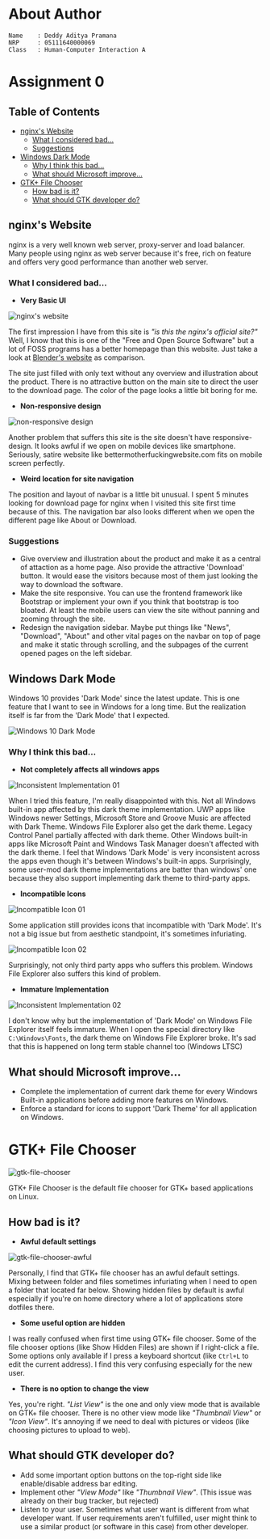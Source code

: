 # About Author
```
Name    : Deddy Aditya Pramana
NRP     : 05111640000069
Class   : Human-Computer Interaction A
```


# Assignment 0

## Table of Contents
* [nginx's Website](#nginxs-website)
    * [What I considered bad...](#what-i-considered-bad)
    * [Suggestions](#suggestions)
* [Windows Dark Mode](#windows-dark-mode)
    * [Why I think this bad...](#why-i-think-this-bad)
    * [What should Microsoft improve...](#what-should-microsoft-improve)
* [GTK+ File Chooser](#gtk-file-chooser)
    * [How bad is it?](#how-bad-is-it)
    * [What should GTK developer do?](#what-should-gtk-developer-do)

## nginx's Website

nginx is a very well known web server, proxy-server and load balancer. Many people using nginx as web server because it's free, rich on feature and offers very good performance than another web server.

### What I considered bad...

* **Very Basic UI**

![nginx's website](img/img01.png)

The first impression I have from this site is _"is this the nginx's official site?"_ Well, I know that this is one of the "Free and Open Source Software" but a lot of FOSS programs has a better homepage than this website. Just take a look at [Blender's website](https://www.blender.org/) as comparison. 

The site just filled with only text without any overview and illustration about the product. There is no attractive button on the main site to direct the user to the download page. The color of the page looks a little bit boring for me. 

* **Non-responsive design**

![non-responsive design](img/img02.gif)

Another problem that suffers this site is the site doesn't have responsive-design. It looks awful if we open on mobile devices like smartphone. Seriously, satire website like bettermotherfuckingwebsite.com fits on mobile screen perfectly.

* **Weird location for site navigation**

The position and layout of navbar is a little bit unusual. I spent 5 minutes looking for download page for nginx when I visited this site first time because of this. The navigation bar also looks different when we open the different page like About or Download.

### Suggestions

* Give overview and illustration about the product and make it as a central of attaction as a home page. Also provide the attractive 'Download' button. It would ease the visitors because most of them just looking the way to download the software.
* Make the site responsive. You can use the frontend framework like Bootstrap or implement your own if you think that bootstrap is too bloated. At least the mobile users can view the site without panning and zooming through the site.
* Redesign the navigation sidebar. Maybe put things like "News", "Download", "About" and other vital pages on the navbar on top of page and make it static through scrolling, and the subpages of the current opened pages on the left sidebar.

## Windows Dark Mode

Windows 10 provides 'Dark Mode' since the latest update. This is one feature that I want to see in Windows for a long time. But the realization itself is far from the 'Dark Mode' that I expected.

![Windows 10 Dark Mode](img/img03.png)

### Why I think this bad...

* **Not completely affects all windows apps**

![Inconsistent Implementation 01](img/img04.png)

When I tried this feature, I'm really disappointed with this. Not all Windows built-in app affected by this dark theme implementation. UWP apps like Windows newer Settings, Microsoft Store and Groove Music are affected with Dark Theme. Windows File Explorer also get the dark theme. Legacy Control Panel partially affected with dark theme. Other Windows built-in apps like Microsoft Paint and Windows Task Manager doesn't affected with the dark theme. I feel that Windows 'Dark Mode' is very inconsistent across the apps even though it's between Windows's built-in apps. Surprisingly, some user-mod dark theme implementations are batter than windows' one because they also support implementing dark theme to third-party apps.

* **Incompatible Icons**

![Incompatible Icon 01](img/img05.png)

Some application still provides icons that incompatible with 'Dark Mode'. It's not a big issue but from aesthetic standpoint, it's sometimes infuriating.

![Incompatible Icon 02](img/img06.png)

Surprisingly, not only third party apps who suffers this problem. Windows File Explorer also suffers this kind of problem.

* **Immature Implementation**

![Inconsistent Implementation 02](img/img07.gif)

I don't know why but the implementation of 'Dark Mode' on Windows File Explorer itself feels immature. When I open the special directory like `C:\Windows\Fonts`, the dark theme on Windows File Explorer broke. It's sad that this is happened on long term stable channel too (Windows LTSC)

## What should Microsoft improve...

* Complete the implementation of current dark theme for every Windows Built-in applications before adding more features on Windows. 
* Enforce a standard for icons to support 'Dark Theme' for all application on Windows.

# GTK+ File Chooser

![gtk-file-chooser](img/img08.png)

GTK+ File Chooser is the default file chooser for GTK+ based applications on Linux.

## How bad is it?

* **Awful default settings**

![gtk-file-chooser-awful](img/img09.png)

Personally, I find that GTK+ file chooser has an awful default settings. Mixing between folder and files sometimes infuriating when I need to open a folder that located far below. Showing hidden files by default is awful especially if you're on home directory where a lot of applications store dotfiles there.

* **Some useful option are hidden**

I was really confused when first time using GTK+ file chooser. Some of the file chooser options (like Show Hidden Files) are shown if I right-click a file. Some options only available if I press a keyboard shortcut (like `Ctrl+L` to edit the current address). I find this very confusing especially for the new user.

* **There is no option to change the view**

Yes, you're right. _"List View"_ is the one and only view mode that is available on GTK+ file chooser. There is no other view mode like _"Thumbnail View"_ or _"Icon View"_. It's annoying if we need to deal with pictures or videos (like choosing pictures to upload to web).

## What should GTK developer do?

* Add some important option buttons on the top-right side like enable/disable address bar editing.
* Implement other _"View Mode"_ like _"Thumbnail View"_. (This issue was already on their bug tracker, but rejected)
* Listen to your user. Sometimes what user want is different from what developer want. If user requirements aren't fulfilled, user might think to use a similar product (or software in this case) from other developer.
